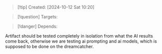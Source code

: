 
>[!tip] Created: [2024-10-12 Sat 10:20]

>[!question] Targets: 

>[!danger] Depends: 

Artifact should be tested completely in isolation from what the AI results come back, otherwise we are testing ai prompting and ai models, which is supposed to be done on the dreamcatcher.
